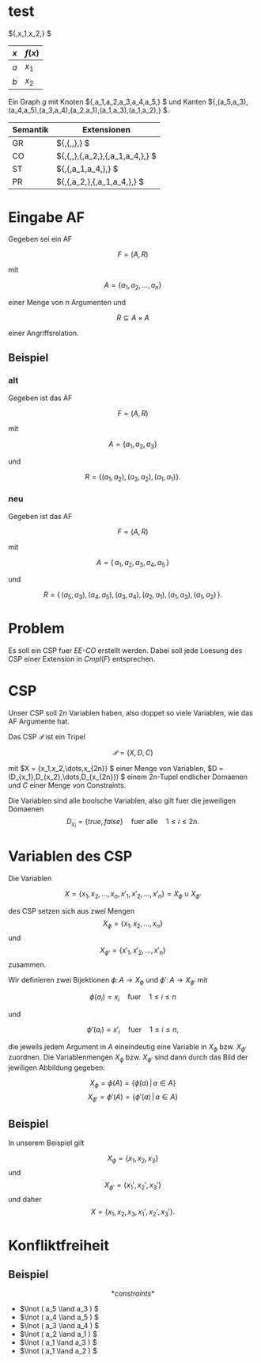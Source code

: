 

# test

$\{\,x_1,x_2\,\} $

$x$     | $f(x)$
--------|---------
$a$     | $x_1$ 
$b$     | $x_2$

Ein Graph
*g*
mit Knoten $\{\,a_1,a_2,a_3,a_4,a_5\,\} $
und Kanten $\{\,(a_5,a_3),(a_4,a_5),(a_3,a_4),(a_2,a_1),(a_1,a_3),(a_1,a_2)\,\} $.

Semantik | Extensionen
---------|------------
GR       | $\{\,\{\,\,\}\,\} $
CO       | $\{\,\{\,\,\},\{\,a_2\,\},\{\,a_1,a_4\,\}\,\} $
ST       | $\{\,\{\,a_1,a_4\,\}\,\} $
PR       | $\{\,\{\,a_2\,\},\{\,a_1,a_4\,\}\,\} $

# Eingabe AF

Gegeben sei ein AF

$$ F = (A,R) $$

mit

$$ A = \{a_1,a_2,\dots,a_n\} $$

einer Menge von $n$ Argumenten und

$$ R \subseteq A \times A $$

einer Angriffsrelation.

## Beispiel

### alt
Gegeben ist das AF

$$ F = (A,R) $$

mit

$$ A = \{a_1,a_2,a_3\} $$

und

$$ R = \{(a_1,a_2), (a_3,a_2), (a_1,a_1)\} .$$


### neu
Gegeben ist das AF

$$ F = (A,R) $$

mit

$$ A = \{\,a_1,a_2,a_3,a_4,a_5\,\} $$

und

$$ R = \{\,(a_5,a_3),(a_4,a_5),(a_3,a_4),(a_2,a_1),(a_1,a_3),(a_1,a_2)\,\} .$$


# Problem

Es soll ein CSP fuer *EE-CO* erstellt werden. Dabei soll jede
Loesung des CSP einer Extension in $Cmpl(F)$ entsprechen.

# CSP

Unser CSP soll $2n$ Variablen haben, also doppet so viele Variablen,
wie das AF Argumente hat.

Das CSP $\mathscr{P}$ ist ein Tripel

$$ \mathscr{P} = (X,D,C) $$

mit $X = \{x_1,x_2,\dots,x_{2n}\} $ einer Menge von Variablen, 
$D = (D_{x_1},D_{x_2},\dots,D_{x_{2n}}) $ einem $2n$-Tupel endlicher Domaenen und
$C$ einer Menge von Constraints. 

Die Variablen sind alle boolsche Variablen, also gilt fuer die jeweiligen Domaenen
$$ D_{x_i} = \{true, false\} \quad\text{fuer alle}\quad 1\leq i \leq 2n .$$

# Variablen des CSP

Die Variablen

$$ X  = \{x_1,x_2,\dots,x_n,x'_1,x'_2,\dots,x'_n\} = X_{\phi} \cup X_{\phi'} $$ 

des CSP setzen sich aus zwei Mengen $$X_{\phi} = \{x_1,x_2,\dots,x_n\}
$$ und $$X_{\phi'} = \{x'_1,x'_2,\dots,x'_n\} $$ zusammen.

Wir definieren zwei Bijektionen $\phi \colon A \to X_{\phi}$ und $\phi'
\colon A \to X_{\phi'}$ mit

$$ \phi(a_i) = x_i \quad \text{fuer} \quad 1 \leq i \leq  n $$

und

$$ \phi'(a_i) = x'_i \quad \text{fuer} \quad 1 \leq i \leq  n,$$

die jeweils jedem Argument in $A$ eineindeutig eine Variable in
$X_{\phi}$ bzw. $X_{\phi'}$ zuordnen. Die Variablenmengen $X_{\phi}$
bzw. $X_{\phi'}$ sind dann durch das Bild der jewiligen Abbildung gegeben:

$$ X_{\phi}  = \phi(A) = \{ \phi(a) \,|\, a \in A \} $$ 
$$ X_{\phi'}  = \phi'(A) = \{ \phi'(a) \,|\, a \in A \} $$ 


## Beispiel

In unserem Beispiel gilt

$$ X_{\phi} = \{x_1,x_2,x_3\} $$
und
$$ X_{\phi'} = \{x_1',x_2',x_3'\}$$
und daher
$$ X = \{x_1,x_2,x_3,x_1',x_2',x_3'\}.$$

# Konfliktfreiheit

## Beispiel

$$*constraints*$$

- $\lnot ( a_5 \land a_3 ) $
- $\lnot ( a_4 \land a_5 ) $
- $\lnot ( a_3 \land a_4 ) $
- $\lnot ( a_2 \land a_1 ) $
- $\lnot ( a_1 \land a_3 ) $
- $\lnot ( a_1 \land a_2 ) $



